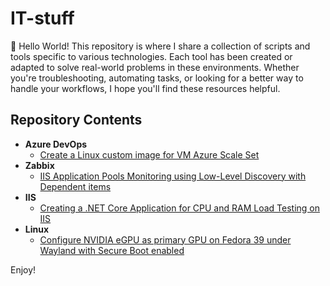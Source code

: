 # IT-stuff
👋 Hello World! This repository is where I share a collection of scripts and tools specific to various technologies. Each tool has been created or adapted to solve real-world problems in these environments.
Whether you're troubleshooting, automating tasks, or looking for a better way to handle your workflows, I hope you'll find these resources helpful.

## Repository Contents

- **Azure DevOps**
  - [Create a Linux custom image for VM Azure Scale Set](/Azure%20DevOps/Create%20a%20Linux%20custom%20image%20for%20VM%20Azure%20Scale%20Set/Create%20a%20Linux%20custom%20image%20using%20Packer%20with%20HCL%20and%20save%20it%20in%20an%20Azure%20Gallery%20to%20use%20it%20as%20image%20to%20create%20a%20new%20VM%20Azure%20Scale%20Set.md)
- **Zabbix**
  - [IIS Application Pools Monitoring using Low-Level Discovery with Dependent items](/Zabbix/IIS%20Application%20Pools%20Monitoring/IIS%20Application%20Pools%20Monitoring%20using%20Low-Level%20Discovery%20with%20Dependent%20items.md)
- **IIS**
  - [Creating a .NET Core Application for CPU and RAM Load Testing on IIS](/IIS/Create%20.NET%20Core%20Load%20Test%20Application/Creating%20a%20.NET%20Core%20Application%20for%20CPU%20and%20RAM%20Load%20Testing%20on%20IIS.md)
- **Linux**
  - [Configure NVIDIA eGPU as primary GPU on Fedora 39 under Wayland with Secure Boot enabled](/Configure%20NVIDIA%20eGPU%20as%20primary%20GPU%20on%20Fedora%2039%20under%20Wayland%20with%20Secure%20Boot%20enabled/Configuring%20an%20NVIDIA%20GeForce%20RTX%2020,%2030,%2040%20Series%20as%20an%20eGPU%20(Razer%20Core%20X)%20to%20be%20the%20primary%20GPU%20on%20Linux%20Fedora%2039%20under%20Wayland%20desktop%20with%20Secure%20Boot%20enabled)

Enjoy!
